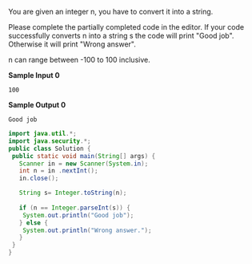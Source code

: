 You are given an integer n, you have to convert it into a string.

Please complete the partially completed code in the editor. If your code successfully converts n into a string s the code will print "Good job". Otherwise it will print "Wrong answer".

n can range between -100 to 100 inclusive.

**Sample Input 0**

`100`

**Sample Output 0**

`Good job`

```java
import java.util.*;
import java.security.*;
public class Solution {
 public static void main(String[] args) {
   Scanner in = new Scanner(System.in);
   int n = in .nextInt();
   in.close();

   String s= Integer.toString(n);
   
   if (n == Integer.parseInt(s)) {
    System.out.println("Good job");
   } else {
    System.out.println("Wrong answer.");
   }
 }
}
